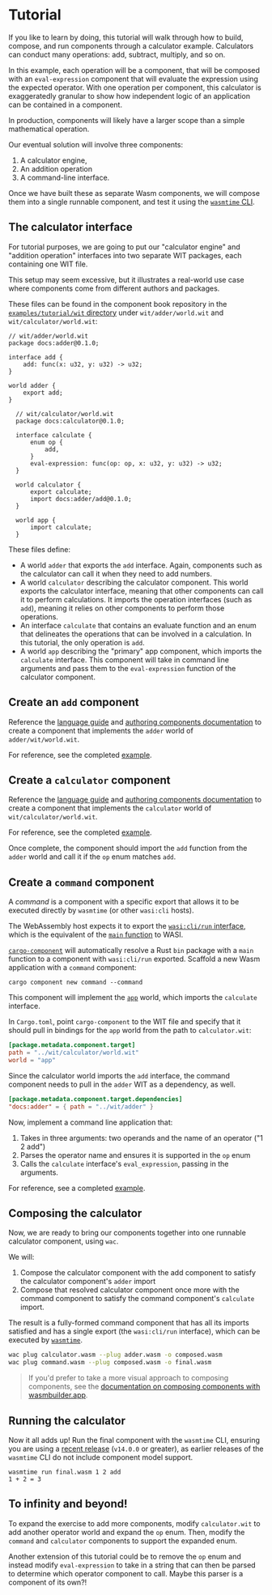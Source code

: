 # Tutorial

If you like to learn by doing, this tutorial will walk through how to build, compose, and run
components through a calculator example. Calculators can conduct many operations: add, subtract,
multiply, and so on.

In this example, each operation will be a component, that will be composed with
an `eval-expression` component that will evaluate the expression using the expected operator. With
one operation per component, this calculator is exaggeratedly granular to show how independent logic
of an application can be contained in a component.

In production, components will likely have a larger scope than a simple mathematical operation.

Our eventual solution will involve three components:

1. A calculator engine,
2. An addition operation
3. A command-line interface.

Once we have built these as separate Wasm components, we will compose them into a single runnable
component, and test it using the [`wasmtime` CLI][wasmtime].

[wasmtime]: https://wasmtime.dev/

## The calculator interface

For tutorial purposes, we are going to put our "calculator engine" and "addition operation" interfaces into two separate WIT packages, each containing one WIT file.

This setup may seem excessive, but it illustrates a real-world use case where components come
from different authors and packages.

These files can be found in the component book repository in the [`examples/tutorial/wit` directory](https://github.com/bytecodealliance/component-docs/tree/main/component-model/examples/tutorial/wit) under `wit/adder/world.wit` and `wit/calculator/world.wit`:

  ```wit
  // wit/adder/world.wit
  package docs:adder@0.1.0;

  interface add {
      add: func(x: u32, y: u32) -> u32;
  }

  world adder {
      export add;
  }
```

```wit
  // wit/calculator/world.wit
  package docs:calculator@0.1.0;

  interface calculate {
      enum op {
          add,
      }
      eval-expression: func(op: op, x: u32, y: u32) -> u32;
  }

  world calculator {
      export calculate;
      import docs:adder/add@0.1.0;
  }

  world app {
      import calculate;
  }
  ```

These files define:
* A world `adder` that exports the `add` interface. Again, components such as the calculator can call it when
  they need to add numbers.
* A world `calculator` describing the calculator component. This world exports the calculator interface, meaning
  that other components can call it to perform calculations. It imports the operation interfaces
  (such as `add`), meaning it relies on other components to perform those operations.
* An interface `calculate` that contains an evaluate function and an enum that delineates
  the operations that can be involved in a calculation. In this tutorial, the only operation is `add`.
* A world `app` describing the "primary" app component, which imports the `calculate` interface.
  This component will take in command line arguments and pass them to the `eval-expression` function
  of the calculator component.

## Create an `add` component

Reference the [language guide](language-support.md) and [authoring components
documentation](creating-and-consuming/authoring.md) to create a component that implements the
`adder` world of `adder/wit/world.wit`.

For reference, see the completed
[example](https://github.com/bytecodealliance/component-docs/tree/main/component-model/examples/tutorial/adder/).

## Create a `calculator` component

Reference the [language guide](language-support.md) and [authoring components
documentation](creating-and-consuming/authoring.md) to create a component that implements the
`calculator` world of `wit/calculator/world.wit`.

For reference, see the completed
[example](https://github.com/bytecodealliance/component-docs/tree/main/component-model/examples/tutorial/calculator/).

Once complete, the component should import the `add` function from the `adder` world and call it if the `op` enum matches `add`.

## Create a `command` component

A _command_ is a component with a specific export that allows it to be executed directly by
`wasmtime` (or other `wasi:cli` hosts).

The WebAssembly host expects it to export the [`wasi:cli/run`
interface](https://github.com/WebAssembly/wasi-cli/blob/main/wit/run.wit), which is the equivalent
of the [`main` function][wiki-entrypoint] to WASI.

[`cargo-component`][cargo-component] will automatically resolve a Rust `bin` package
with a `main` function to a component with `wasi:cli/run` exported. Scaffold a new Wasm application
with a `command` component:

```console
cargo component new command --command
```

This component will implement the [`app`](https://github.com/bytecodealliance/component-docs/tree/main/component-model/examples/tutorial/wit/calculator.wit) world, which
imports the `calculate` interface.

In `Cargo.toml`, point `cargo-component` to the WIT file and specify that it should pull in bindings
for the `app` world from the path to `calculator.wit`:

```toml
[package.metadata.component.target]
path = "../wit/calculator/world.wit"
world = "app"
```
Since the calculator world imports the `add` interface, the command component needs to pull in the `adder` WIT as a dependency, as well.

```toml
[package.metadata.component.target.dependencies]
"docs:adder" = { path = "../wit/adder" }
```
Now, implement a command line application that:

1. Takes in three arguments: two operands and the name of an operator ("1 2 add")
2. Parses the operator name and ensures it is supported in the `op` enum
3. Calls the `calculate` interface's `eval_expression`, passing in the arguments.

For reference, see a completed [example](https://github.com/bytecodealliance/component-docs/tree/main/component-model/examples/tutorial/command/).

[wiki-entrypoint]: https://en.wikipedia.org/wiki/Entry_point
[cargo-component]: https://crates.io/crates/cargo-component

## Composing the calculator

Now, we are ready to bring our components together into one runnable calculator component, using
`wac`. 

We will:

1. Compose the calculator component with the add component to satisfy the calculator component's `adder` import
2. Compose that resolved calculator component once more with the command component to satisfy the command component's `calculate` import. 

The result is a fully-formed command component that has all its imports satisfied and has a single
export (the `wasi:cli/run` interface), which can be executed by [`wasmtime`][wasmtime].

```sh
wac plug calculator.wasm --plug adder.wasm -o composed.wasm
wac plug command.wasm --plug composed.wasm -o final.wasm
```

> If you'd prefer to take a more visual approach to composing components, see the [documentation on composing components with wasmbuilder.app](creating-and-consuming/composing.md#composing-components-with-a-visual-interface).

## Running the calculator

Now it all adds up! Run the final component with the `wasmtime` CLI, ensuring you are using a
[recent release][wasmtime-releases] (`v14.0.0` or greater), as earlier releases of
the `wasmtime` CLI do not include component model support.

```
wasmtime run final.wasm 1 2 add
1 + 2 = 3
```

[wasmtime-releases]: https://github.com/bytecodealliance/wasmtime/releases

## To infinity and beyond!

To expand the exercise to add more components, modify `calculator.wit` to add another operator world
and expand the `op` enum. Then, modify the `command` and `calculator` components to support the
expanded enum.

Another extension of this tutorial could be to remove the `op` enum and instead modify
`eval-expression` to take in a string that can then be parsed to determine which operator component
to call. Maybe this parser is a component of its own?!
